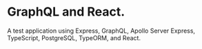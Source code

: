 # GraphQL and React.

A test application using Express, GraphQL, Apollo Server Express, TypeScript, PostgreSQL, TypeORM, and React.

